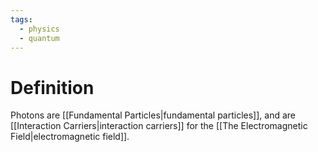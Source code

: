```yaml
---
tags:
  - physics
  - quantum
---
```

# Definition
Photons are [[Fundamental Particles|fundamental particles]], and are [[Interaction Carriers|interaction carriers]] for the [[The Electromagnetic Field|electromagnetic field]]. 